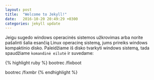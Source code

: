 ```yaml
---
layout: post
title:  "Welcome to Jekyll!"
date:   2016-10-20 20:49:29 +0300
categories: jekyll update
---
```

Jeigu sugedo windows operacinės sistemos užkrovimas arba norite pašalinti šalia esančią Linux operacinę sistemą, jums prireiks windows kompaktinio disko. Paleidžiame iš disko tvarkyti windows sistemą, tada spaudžiame `komandinė eilutė` ir suvedame:

{% highlight ruby %}
bootrec /fixboot

bootrec /fixmbr
{% endhighlight %}


